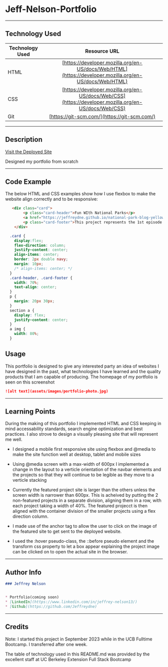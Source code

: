 # Jeff-Nelson-Portfolio

---

## Technology Used 

| Technology Used         | Resource URL           | 
| ------------- |:-------------:| 
| HTML    | [https://developer.mozilla.org/en-US/docs/Web/HTML](https://developer.mozilla.org/en-US/docs/Web/HTML) | 
| CSS     | [https://developer.mozilla.org/en-US/docs/Web/CSS](https://developer.mozilla.org/en-US/docs/Web/CSS)      |   
| Git | [https://git-scm.com/](https://git-scm.com/)     |    

---

## Description

[Visit the Deployed Site](https://jeffreydne.github.io/Jeff-Nelson-Portfolio)

Designed my portfolio from scratch

---

## Code Example

The below HTML and CSS examples show how I use flexbox to make the website align correctly and to be responsive:

```HTML
   <div class="card">
        <p class="card-header">Fun WIth National Parks</p>
        <a href="https://jeffreydne.github.io/national-park-blog-yellowstone/"><img id="featured-project" src="./assets/images/NPSwebsite.png" alt="National Park Blog (featuring Yellowstone)"/></a>
        <p class="card-footer">This project represents the 1st episode of a weekly blog, featuring a different National Park each week. This 1st week features Yellowstone. It contains a signup & information page, an about the park page, and a page with a timed quiz, about the park, for the user to take.</p>
    </div>
```
```CSS
  .card {
    display:flex;
    flex-direction: column;
    justify-content: center;
    align-items: center;
    border: 2px double navy;
    margin: 10px;
    /* align-items: center; */
  }
  .card-header, .card-footer {
    width: 70%;
    text-align: center;
  }
  p {
    margin: 20px 30px;
  }
  section a {
    display: flex;
    justify-content: center;
  }
  a img {
    width: 80%;
  }
```
## Usage

This portfolio is designed to give any interested party an idea of websites I have designed in the past, what technologies I have learned and the quality products that I am capable of producing. The homepage of my portfolio is seen on this screenshot

```md
![alt text](assets/images/portfolio-photo.jpg)
```
---

## Learning Points

During the making of this portfolio I implemented HTML and CSS keeping in mind accessability standards, search engine optimization and best practices. I also strove to design a visually pleasing site that will represent me well. 

* I designed a mobile first responsive site using flexbox and @media to make the site function well at desktop, tablet and mobile sizes

* Using @media screen with a max-width of 600px I implemented a change in the layout to a verticle orientation of the navbar elements and the projects so that they will continue to be legible as they move to a verticle stacking

* Currently the featured project site is larger than the others unless the screen width is narrower than 600px. This is acheived by putting the 2 non-featured projects in a separate division, aligning them in a row, with each project taking a width of 40%. The featured projecct is then aligned with the container division of the smaller projects using a flex direction column.  

* I made use of the anchor tag to allow the user to click on the image of the featured site to get sent to the deployed website.  

* I used the :hover pseudo-class, the ::before pseudo element and the transform css property to let a box appear explaining the project image can be clicked on to open the actual site in the browser.
---

## Author Info

```md
### Jeffrey Nelson


* Portfolio(coming soon)
* [LinkedIn](https://www.linkedin.com/in/jeffrey-nelson13/)
* [Github](https://github.com/Jeffreydne)
```

---
## Credits
Note: I started this project in September 2023 while in the UCB Fulltime Bootcamp. I transferred after one week.

The table of technology used  in this README.md was provided by the excellent staff at UC Berkeley Extension Full Stack Bootcamp
